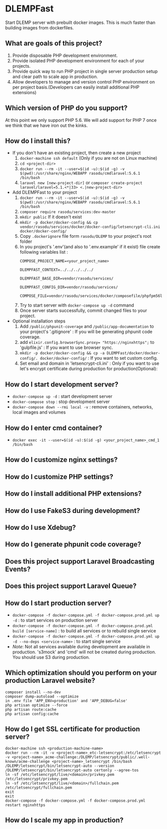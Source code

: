 # DLEMPFast
Start DLEMP server with prebuilt docker images. This is much faster than building images from dockerfiles.

## What are goals of this project?
1. Provide disposable PHP development environment.
2. Provide isolated PHP development environment for each of your projects.
3. Provide quick way to run PHP project in single server production setup and clear path to scale app in production.
4. Allow developers to manage and version control PHP environment on per project basis.(Developers can easily install additional PHP extensions)

## Which version of PHP do you support?
At this point we only support PHP 5.6. We will add support for PHP 7 once we think that we have iron out the kinks.

## How do I install this?
- If you don't have an existing project, then create a new project
    1. ```docker-machine ssh default``` (Only if you are not on Linux machine)
    2. ```cd <project-dir>```
    3. ```docker run --rm -it --user=$(id -u):$(id -g) -v $(pwd):/usr/share/nginx/WEBAPP rasodu/cmdlaravel:5.6.1 /bin/bash```
    4. ```laravel new [new-project-dir]``` or ```composer create-project laravel/laravel=5.1.<*|33> <.|new-project-dir>```
- Add DLEMPFast to your project
    1. ```docker run --rm -it --user=$(id -u):$(id -g) -v $(pwd):/usr/share/nginx/WEBAPP rasodu/cmdlaravel:5.6.1 /bin/bash```
    1. ```composer require rasodu/services:dev-master```
    3. ```mkdir public``` If it doesn't exist
    4. ```mkdir -p docker/docker-config && cp vendor/rasodu/services/docker/docker-config/letsencrypt-cli.ini docker/docker-config/```
    1. Copy ```.dockerignore``` file form ```rasodu/DLEMP``` to your project's root folder
    5. In you project's '.env'(and also to '.env.example' if it exist) file create following variables list :
        ```
        COMPOSE_PROJECT_NAME=<your_project_name>

        DLEMPFAST_CONTEXT=../../../../../

        DLEMPFAST_BASE_DIR=vendor/rasodu/services/

        DLEMPFAST_CONFIG_DIR=vendor/rasodu/services/

        COMPOSE_FILE=vendor/rasodu/services/docker/composefile/phpfpm56laravel.yml;vendor/rasodu/services/docker/composefile/phpfpm56laravel.override.yml;vendor/rasodu/services/docker/composefile/nginx.yml;vendor/rasodu/services/docker/composefile/nginxlaravel.yml
        ```
    6. Try to start server with ```docker-compose up -d``` command
    7. Once server starts successfully, commit changed files to your project.
- Optional installation steps
    1. Add ```/public/phpunit-coverage``` and ```/public/app-documentation``` to your project's '.gitignore' : If you will be generating phpunit code coverage.
    2. add ```elixir.config.browserSync.proxy= "https://nginxhttps";``` to 'gulpfile.js' : If you want to use browser sync.
    3. ```mkdir -p docker/docker-config && cp -a DLEMPFast/docker/docker-config/. docker/docker-config/``` : If you want to set custom config.
    4. Set email and domain in 'letsencrypt-cli.ini' : Only if you want to use let's encrypt certificate during production for production(Optional):


## How do I start development server?
- ```docker-compose up -d``` : start development server
- ```docker-compose stop``` : stop development server
- ```docker-compose down --rmi local -v``` : remove containers, networks, local images and volumes

## How do I enter cmd container?
- ```docker exec -it --user=$(id -u):$(id -g) <your_project_name>_cmd_1 /bin/bash```

## How do I customize nginx settings?

## How do I customize PHP settings?

## How do I install additional PHP extensions?

## How do I use FakeS3 during development?

## How do I use Xdebug?

## How do I generate phpunit code coverage?

## Does this project support Laravel Broadcasting Events?

## Does this project support Laravel Queue?

## How do I start production server?
- ```docker-compose -f docker-compose.yml -f docker-compose.prod.yml up -d``` : to start services on production server
- ```docker-compose -f docker-compose.yml -f docker-compose.prod.yml build [service-name]``` : to build all services or to rebuild single service
- ```docker-compose -f docker-compose.yml -f docker-compose.prod.yml up -d --no-deps <service-name>``` : to start single service
- *Note*: Not all services available during development are available in production. 's3mock' and 'cmd' will not be created during production. You should use S3 during production.

## Which optimization should you perform on your production Laravel website?
```
composer install --no-dev
composer dump-autoload --optimize
in .env file 'APP_ENV=production' and 'APP_DEBUG=false'
php artisan optimize --force
php artisan route:cache
php artisan config:cache
```

## How do I get SSL certificate for production server?
```
docker-machine ssh <production-machine-name>
docker run --rm -it -v <project-name>_etc-letsencrypt:/etc/letsencrypt -v <project-name>_acme-challenge:/DLEMP/letsencrypt/public/.well-known/acme-challenge <project-name>_letsencrypt /bin/bash
/DLEMP/letsencrypt/bin/letsencrypt-auto --version
/DLEMP/letsencrypt/bin/letsencrypt-auto certonly --agree-tos
ln -sf /etc/letsencrypt/live/<domain>/privkey.pem /etc/letsencrypt/privkey.pem
ln -sf /etc/letsencrypt/live/<domain>/fullchain.pem /etc/letsencrypt/fullchain.pem
exit
exit
docker-compose -f docker-compose.yml -f docker-compose.prod.yml restart nginxhttps
```

## How do I scale my app in production?
